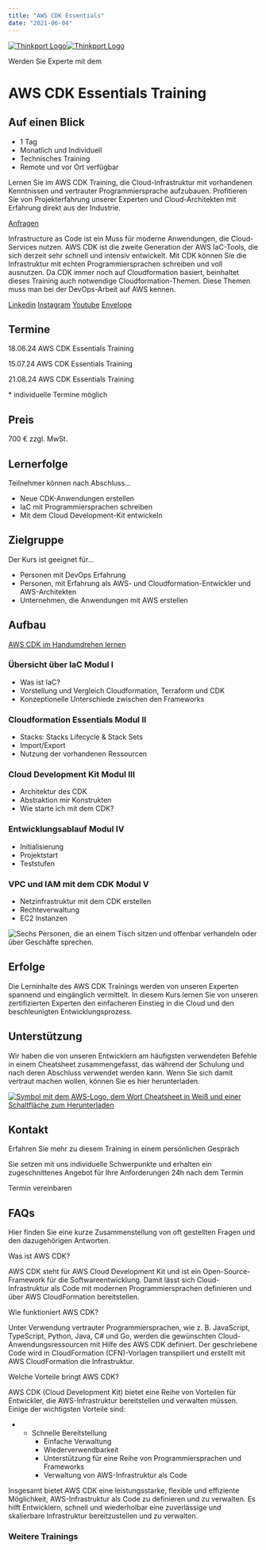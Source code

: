 ```yaml
---
title: "AWS CDK Essentials"
date: "2021-06-04"
---
```


 [![Thinkport Logo](images/Logo_horizontral_new-q79kisryfbimg521qvcamhuu9zgajwl52ie1tm6q0s.png "Logo Bright Colours")](https://thinkport.digital)[![Thinkport Logo](images/Logo_horizontral_new-q79kisryfbimg521qvcamhuu9zgajwl52ie1tm6q0s.png "Logo Bright Colours")](https://thinkport.digital)

Werden Sie Experte mit dem

# AWS CDK Essentials Training

## Auf einen Blick

- 1 Tag
- Monatlich und Individuell
- Technisches Training
- Remote und vor Ort verfügbar

Lernen Sie im AWS CDK Training, die Cloud-Infrastruktur mit vorhandenen Kenntnissen und vertrauter Programmiersprache aufzubauen. Profitieren Sie von Projekterfahrung unserer Experten und Cloud-Architekten mit Erfahrung direkt aus der Industrie.

[Anfragen](#sec1)

Infrastructure as Code ist ein Muss für moderne Anwendungen, die Cloud-Services nutzen. AWS CDK ist die zweite Generation der AWS IaC-Tools, die sich derzeit sehr schnell und intensiv entwickelt. Mit CDK können Sie die Infrastruktur mit echten Programmiersprachen schreiben und voll ausnutzen. Da CDK immer noch auf Cloudformation basiert, beinhaltet dieses Training auch notwendige Cloudformation-Themen. Diese Themen muss man bei der DevOps-Arbeit auf AWS kennen.

[](#linksection)[Linkedin](https://www.linkedin.com/company/11759873) [Instagram](https://www.instagram.com/thinkport/) [Youtube](https://www.youtube.com/channel/UCnke3WYRT6bxuMK2t4jw2qQ) [Envelope](mailto:tdrechsel@thinkport.digital)

## Termine

18.06.24 AWS CDK Essentials Training  

15.07.24 AWS CDK Essentials Training  

21.08.24 AWS CDK Essentials Training  

\* individuelle Termine möglich

## Preis

700 € zzgl. MwSt.  

## Lernerfolge

Teilnehmer können nach Abschluss...

- Neue CDK-Anwendungen erstellen
- IaC mit Programmiersprachen schreiben
- Mit dem Cloud Development-Kit entwickeln

## Zielgruppe

Der Kurs ist geeignet für...

- Personen mit DevOps Erfahrung
- Personen, mit Erfahrung als AWS- und Cloudformation-Entwickler und AWS-Architekten
- Unternehmen, die Anwendungen mit AWS erstellen

## Aufbau

[AWS CDK im Handumdrehen lernen](https://www.hashicorp.com/)

### Übersicht über IaC Modul I

- Was ist IaC?
- Vorstellung und Vergleich Cloudformation, Terraform und CDK
- Konzeptionelle Unterschiede zwischen den Frameworks

### Cloudformation Essentials Modul II

- Stacks: Stacks Lifecycle & Stack Sets
- Import/Export
- Nutzung der vorhandenen Ressourcen

### Cloud Development Kit Modul III

- Architektur des CDK
- Abstraktion mir Konstrukten
- Wie starte ich mit dem CDK?

### Entwicklungsablauf Modul IV

- Initialisierung
- Projektstart
- Teststufen

### VPC und IAM mit dem CDK Modul V

- Netzinfrastruktur mit dem CDK erstellen
- Rechteverwaltung
- EC2 Instanzen

![Sechs Personen, die an einem Tisch sitzen und offenbar verhandeln oder über Geschäfte sprechen.](images/DSC01530-1024x683.jpg)

## Erfolge

Die Lerninhalte des AWS CDK Trainings werden von unseren Experten spannend und eingänglich vermittelt. In diesem Kurs lernen Sie von unseren zertifizierten Experten den einfacheren Einstieg in die Cloud und den beschleunigten Entwicklungsprozess.

## Unterstützung

Wir haben die von unseren Entwicklern am häufigsten verwendeten Befehle in einem Cheatsheet zusammengefasst, das während der Schulung und nach deren Abschluss verwendet werden kann. Wenn Sie sich damit vertraut machen wollen, können Sie es hier herunterladen.

[![Symbol mit dem AWS-Logo, dem Wort Cheatsheet in Weiß und einer Schaltfläche zum Herunterladen](images/AWS-1024x683.webp)](https://thinkport.digital/wp-content/uploads/2023/11/AWS_Cheatsheet.pdf)

## Kontakt

Erfahren Sie mehr zu diesem Training in einem persönlichen Gespräch

Sie setzen mit uns individuelle Schwerpunkte und erhalten ein zugeschnittenes Angebot für Ihre Anforderungen 24h nach dem Termin

 Termin vereinbaren

## FAQs

Hier finden Sie eine kurze Zusammenstellung von oft gestellten Fragen und den dazugehörigen Antworten.

Was ist AWS CDK?

AWS CDK steht für AWS Cloud Development Kit und ist ein Open-Source-Framework für die Softwareentwicklung. Damit lässt sich Cloud-Infrastruktur als Code mit modernen Programmiersprachen definieren und über AWS CloudFormation bereitstellen.

Wie funktioniert AWS CDK?

Unter Verwendung vertrauter Programmiersprachen, wie z. B. JavaScript, TypeScript, Python, Java, C# und Go, werden die gewünschten Cloud-Anwendungsressourcen mit Hilfe des AWS CDK definiert. Der geschriebene Code wird in CloudFormation (CFN)-Vorlagen transpiliert und erstellt mit AWS CloudFormation die Infrastruktur.

Welche Vorteile bringt AWS CDK?

AWS CDK (Cloud Development Kit) bietet eine Reihe von Vorteilen für Entwickler, die AWS-Infrastruktur bereitstellen und verwalten müssen. Einige der wichtigsten Vorteile sind:

- - Schnelle Bereitstellung
    - Einfache Verwaltung
    - Wiederverwendbarkeit
    - Unterstützung für eine Reihe von Programmiersprachen und Frameworks
    - Verwaltung von AWS-Infrastruktur als Code

Insgesamt bietet AWS CDK eine leistungsstarke, flexible und effiziente Möglichkeit, AWS-Infrastruktur als Code zu definieren und zu verwalten. Es hilft Entwicklern, schnell und wiederholbar eine zuverlässige und skalierbare Infrastruktur bereitzustellen und zu verwalten.

### Weitere Trainings
